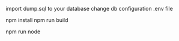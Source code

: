 import dump.sql to your database
change db configuration .env file

npm install
npm run build

npm run node
